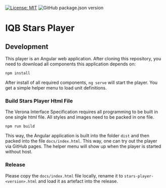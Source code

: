 [![License: MIT](https://img.shields.io/badge/License-MIT-yellow.svg?style=flat-square)](https://opensource.org/licenses/MIT)
![GitHub package.json version](https://img.shields.io/github/package-json/v/iqb-berlin/verona-player-abi?style=flat-square)

# IQB Stars Player

## Development

This player is an Angular web application. After cloning this repository, you need to download all components this application depends on: 

```
npm install
```

After install of all required components, `ng serve` will start the player. You get a simple helper menu to load unit definitions.

### Build Stars Player Html File
The Verona Interface Specification requires all programming to be built in one single html file. All styles and images need to be packed in one file.
```
npm run build
```
This way, the Angular application is built into the folder `dist` and then packed into the file `docs/index.html`. This way, one can try out the player via GitHub pages. The helper menu will show up when the player is started without host.

### Release

Please copy the `docs/index.html` file locally, rename it to `stars-player-<version>.html` 
and load it as artefact into the release.
